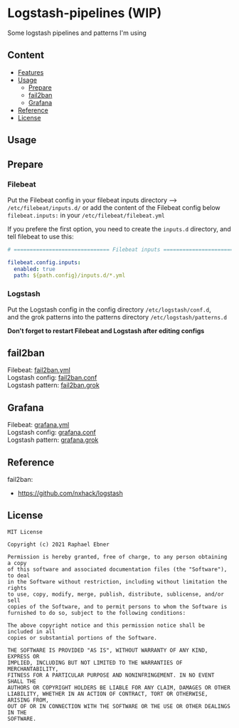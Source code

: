 # Logstash-pipelines (WIP)
Some logstash pipelines and patterns I'm using

Content
-----------
* [Features](#Features)
* [Usage](#Usage)
    * [Prepare](#Prepare)
    * [fail2ban](#fail2ban)
    * [Grafana](#Grafana)
* [Reference](#Reference)
* [License](#License)

Usage
----------

## Prepare

### Filebeat

Put the Filebeat config in your filebeat inputs directory --> `/etc/filebeat/inputs.d/` or add the content of the Filebeat config below `filebeat.inputs:` in your `/etc/filebeat/filebeat.yml`

If you prefere the first option, you need to create the `inputs.d` directory, and tell filebeat to use this:

```yml
# ============================== Filebeat inputs ===============================

filebeat.config.inputs:
  enabled: true
  path: ${path.config}/inputs.d/*.yml

```

### Logstash

Put the Logstash config in the config directory `/etc/logstash/conf.d`,  
and the grok patterns into the patterns directory `/etc/logstash/patterns.d`  

**Don't forget to restart Filebeat and Logstash after editing configs**  

## fail2ban
Filebeat: [fail2ban.yml](filebeat/inputs.d/fail2ban.yml)  
Logstash config: [fail2ban.conf](logstash/conf.d/20-fail2ban.conf)  
Logstash pattern: [fail2ban.grok](logstash/patterns.d/fail2ban.grok)  

## Grafana
Filebeat: [grafana.yml](filebeat/inputs.d/grafana.yml)  
Logstash config: [grafana.conf](logstash/conf.d/40-grafana.conf)  
Logstash pattern: [grafana.grok](logstash/patterns.d/grafana.grok)  

Reference
----------
fail2ban:
* https://github.com/nxhack/logstash

License
----------
    MIT License

    Copyright (c) 2021 Raphael Ebner

    Permission is hereby granted, free of charge, to any person obtaining a copy
    of this software and associated documentation files (the "Software"), to deal
    in the Software without restriction, including without limitation the rights
    to use, copy, modify, merge, publish, distribute, sublicense, and/or sell
    copies of the Software, and to permit persons to whom the Software is
    furnished to do so, subject to the following conditions:

    The above copyright notice and this permission notice shall be included in all
    copies or substantial portions of the Software.

    THE SOFTWARE IS PROVIDED "AS IS", WITHOUT WARRANTY OF ANY KIND, EXPRESS OR
    IMPLIED, INCLUDING BUT NOT LIMITED TO THE WARRANTIES OF MERCHANTABILITY,
    FITNESS FOR A PARTICULAR PURPOSE AND NONINFRINGEMENT. IN NO EVENT SHALL THE
    AUTHORS OR COPYRIGHT HOLDERS BE LIABLE FOR ANY CLAIM, DAMAGES OR OTHER
    LIABILITY, WHETHER IN AN ACTION OF CONTRACT, TORT OR OTHERWISE, ARISING FROM,
    OUT OF OR IN CONNECTION WITH THE SOFTWARE OR THE USE OR OTHER DEALINGS IN THE
    SOFTWARE.
